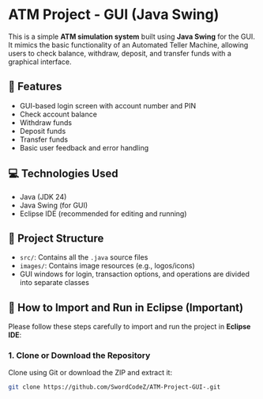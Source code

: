 # ATM Project - GUI (Java Swing)

This is a simple **ATM simulation system** built using **Java Swing** for the GUI. It mimics the basic functionality of an Automated Teller Machine, allowing users to check balance, withdraw, deposit, and transfer funds with a graphical interface.

## 🔧 Features

- GUI-based login screen with account number and PIN
- Check account balance
- Withdraw funds
- Deposit funds
- Transfer funds
- Basic user feedback and error handling

## 💻 Technologies Used

- Java (JDK 24)
- Java Swing (for GUI)
- Eclipse IDE (recommended for editing and running)

## 📂 Project Structure

- `src/`: Contains all the `.java` source files
- `images/`: Contains image resources (e.g., logos/icons)
- GUI windows for login, transaction options, and operations are divided into separate classes

## 🚨 How to Import and Run in Eclipse (Important)

Please follow these steps carefully to import and run the project in **Eclipse IDE**:

### 1. Clone or Download the Repository

Clone using Git or download the ZIP and extract it:

```bash
git clone https://github.com/SwordCodeZ/ATM-Project-GUI-.git

